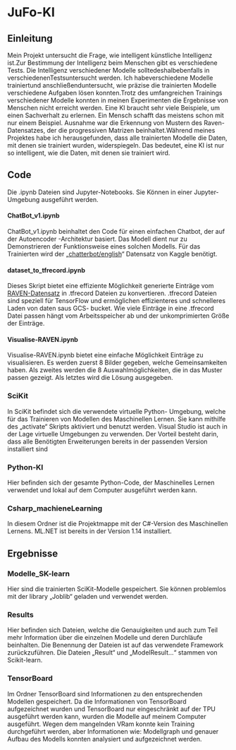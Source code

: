# JuFo-KI
## Einleitung
Mein Projekt untersucht die Frage, wie intelligent künstliche Intelligenz ist.Zur Bestimmung der Intelligenz beim Menschen gibt es verschiedene Tests. Die Intelligenz verschiedener Modelle solltedeshalbebenfalls in verschiedenenTestsuntersucht werden. Ich habeverschiedene Modelle trainiertund anschließenduntersucht, wie präzise die trainierten Modelle verschiedene Aufgaben lösen konnten.Trotz des umfangreichen Trainings verschiedener Modelle konnten in meinen Experimenten die Ergebnisse von Menschen nicht erreicht werden. Eine KI braucht sehr viele Beispiele, um einen Sachverhalt zu erlernen. Ein Mensch schafft das meistens schon mit nur einem Beispiel. Ausnahme war die Erkennung von Mustern des Raven-Datensatzes, der die progressiven Matrizen beinhaltet.Während meines Projektes habe ich herausgefunden, dass alle trainierten Modelle die Daten, mit denen sie trainiert wurden, widerspiegeln. Das bedeutet, eine KI ist nur so intelligent, wie die Daten, mit denen sie trainiert wird.
## Code
Die .ipynb Dateien sind Jupyter-Notebooks. Sie Können in einer Jupyter-Umgebung ausgeführt werden.
#### ChatBot_v1.ipynb
ChatBot_v1.ipynb beinhaltet den Code für einen einfachen Chatbot, der auf der Autoencoder -Architektur basiert. Das Modell dient nur zu Demonstrieren der Funktionsweise eines solchen Modells. Für das Trainierten wird der „[chatterbot/english](https://www.kaggle.com/kausr25/chatterbotenglish)“  Datensatz von Kaggle benötigt.
#### dataset_to_tfrecord.ipynb
Dieses Skript bietet eine effiziente Möglichkeit generierte Einträge vom [RAVEN-Datensatz]( https://github.com/WellyZhang/RAVEN) in .tfrecord Dateien zu konvertieren. .tfrecord Dateien sind speziell für TensorFlow und ermöglichen effizienteres und schnelleres Laden von daten saus GCS- bucket. Wie viele Einträge in eine .tfrecord Datei passen hängt vom Arbeitsspeicher ab und der unkomprimierten Größe der Einträge. 
#### Visualise-RAVEN.ipynb
Visualise-RAVEN.ipynb bietet eine einfache Möglichkeit Einträge zu visualisieren. Es werden zuerst 8 Bilder gegeben, welche Gemeinsamkeiten haben. Als zweites werden die 8 Auswahlmöglichkeiten, die in das Muster passen gezeigt. Als letztes wird die Lösung ausgegeben. 
### SciKit
In SciKit befindet sich die verwendete virtuelle Python- Umgebung, welche für das Trainieren von Modellen des Maschinellen Lernen. Sie kann mithilfe des „activate“ Skripts aktiviert und benutzt werden. Visual Studio ist auch in der Lage virtuelle Umgebungen zu verwenden. Der Vorteil besteht darin, dass alle Benötigten Erweiterungen bereits in der passenden Version installiert sind
### Python-KI
Hier befinden sich der gesamte Python-Code, der Maschinelles Lernen verwendet und lokal auf dem Computer ausgeführt werden kann.
### Csharp_machieneLearning
In diesem Ordner ist die Projektmappe mit der C#-Version des Maschinellen Lernens. ML.NET ist bereits in der Version 1.14 installiert.
## Ergebnisse 
### Modelle_SK-learn
Hier sind die trainierten SciKit-Modelle gespeichert. Sie können problemlos mit der library „Joblib“ geladen und verwendet werden.
### Results
Hier befinden sich Dateien, welche die Genauigkeiten und auch zum Teil mehr Information über die einzelnen Modelle und deren Durchläufe beinhalten. Die Benennung der Dateien ist auf das verwendete Framework zurückzuführen. Die Dateien „Result“ und „ModelResult…“ stammen von Scikit-learn. 
### TensorBoard
Im Ordner TensorBoard sind Informationen zu den entsprechenden Modellen gespeichert. Da die Informationen von TensorBoard aufgezeichnet wurden und TensorBoard nur eingeschränkt auf der TPU ausgeführt werden kann, wurden die Modelle auf meinem Computer ausgeführt. Wegen dem mangelnden VRam konnte kein Training durchgeführt werden, aber Informationen wie: Modellgraph und genauer Aufbau des Modells konnten analysiert und aufgezeichnet werden.   
